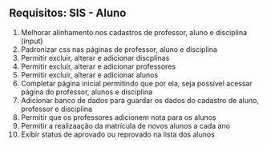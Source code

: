 <h2>Requisitos: SIS - Aluno</h2>

  1. Melhorar alinhamento nos cadastros de professor, aluno e disciplina (input)
  2. Padronizar css nas páginas de professor, aluno e disciplina
  3. Permitir excluir, alterar e adicionar discplinas
  4. Permitir excluir, alterar e adicionar professores
  5. Permitir excluir, alterar e adicionar alunos
  6. Completar página inicial permitindo que por ela, seja possível acessar página do professor, alunos e disciplina
  7. Adicionar banco de dados para guardar os dados do cadastro de aluno, professor e disciplina
  8. Permitir que os professores adicionem nota para os alunos
  9. Permitir a realizaação da matrícula de novos alunos a cada ano
  10. Exibir status de aprovado ou reprovado na lista dos alunos


